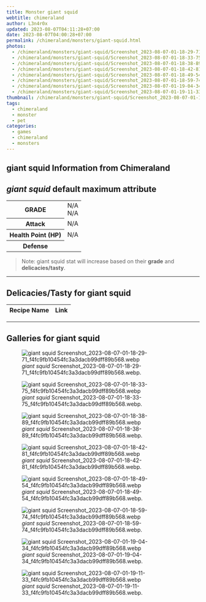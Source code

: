 ```yaml
---
title: Monster giant squid
webtitle: chimeraland
author: L3n4r0x
updated: 2023-08-07T04:11:28+07:00
date: 2023-08-07T04:00:28+07:00
permalink: /chimeraland/monsters/giant-squid.html
photos:
  - /chimeraland/monsters/giant-squid/Screenshot_2023-08-07-01-18-29-71_f4fc9fb10454fc3a3dacb99dff89b568.webp
  - /chimeraland/monsters/giant-squid/Screenshot_2023-08-07-01-18-33-75_f4fc9fb10454fc3a3dacb99dff89b568.webp
  - /chimeraland/monsters/giant-squid/Screenshot_2023-08-07-01-18-38-89_f4fc9fb10454fc3a3dacb99dff89b568.webp
  - /chimeraland/monsters/giant-squid/Screenshot_2023-08-07-01-18-42-81_f4fc9fb10454fc3a3dacb99dff89b568.webp
  - /chimeraland/monsters/giant-squid/Screenshot_2023-08-07-01-18-49-54_f4fc9fb10454fc3a3dacb99dff89b568.webp
  - /chimeraland/monsters/giant-squid/Screenshot_2023-08-07-01-18-59-74_f4fc9fb10454fc3a3dacb99dff89b568.webp
  - /chimeraland/monsters/giant-squid/Screenshot_2023-08-07-01-19-04-34_f4fc9fb10454fc3a3dacb99dff89b568.webp
  - /chimeraland/monsters/giant-squid/Screenshot_2023-08-07-01-19-11-33_f4fc9fb10454fc3a3dacb99dff89b568.webp
thumbnail: /chimeraland/monsters/giant-squid/Screenshot_2023-08-07-01-18-29-71_f4fc9fb10454fc3a3dacb99dff89b568.webp
tags:
  - chimeraland
  - monster
  - pet
categories:
  - games
  - chimeraland
  - monsters
---
```


<link
  rel="stylesheet"
  href="https://rawcdn.githack.com/dimaslanjaka/Web-Manajemen/870a349/css/bootstrap-5-3-0-alpha3-wrapper.css"
/>
<section id="bootstrap-wrapper">
  <div data-bs-theme="dark">
    <h2>giant squid Information from Chimeraland</h2>
    <h2 id="attribute"><i>giant squid</i> default maximum attribute</h2>
    <div class="row">
      <div class="col mb-2">
        <div class="card">
          <div class="card-body">
            <table>
              <tr>
                <th>GRADE</th>
                <td>N/A <br />N/A</td>
              </tr>
              <tr>
                <th>Attack</th>
                <td>N/A</td>
              </tr>
              <tr>
                <th>Health Point (HP)</th>
                <td>N/A</td>
              </tr>
              <tr>
                <th>Defense</th>
                <td></td>
              </tr>
            </table>
          </div>
        </div>
      </div>
    </div>
    <blockquote class="bd-callout bd-callout-warning">
      Note: giant squid stat will increase based on their <b>grade</b> and
      <b>delicacies/tasty</b>.
    </blockquote>
    <hr />
    <h2 id="delicacies">Delicacies/Tasty for giant squid</h2>
    <div class="card">
      <div class="card-body">
        <div class="table-responsive">
          <table class="table table-striped">
            <thead>
              <tr>
                <th>Recipe Name</th>
                <th>Link</th>
              </tr>
            </thead>
            <tbody></tbody>
          </table>
        </div>
      </div>
    </div>
    <hr />
    <div id="gallery">
      <h2>Galleries for giant squid</h2>
      <div class="row">
        <div class="col-lg-6 col-12">
          <figure>
            <img
              src="https://www.webmanajemen.com/chimeraland/monsters/giant-squid/Screenshot_2023-08-07-01-18-29-71_f4fc9fb10454fc3a3dacb99dff89b568.webp"
              alt="giant squid Screenshot_2023-08-07-01-18-29-71_f4fc9fb10454fc3a3dacb99dff89b568.webp"
            />
            <figcaption style="word-wrap: break-word">
              <i>giant squid</i>
              Screenshot_2023-08-07-01-18-29-71_f4fc9fb10454fc3a3dacb99dff89b568.webp.
            </figcaption>
          </figure>
        </div>
        <div class="col-lg-6 col-12">
          <figure>
            <img
              src="https://www.webmanajemen.com/chimeraland/monsters/giant-squid/Screenshot_2023-08-07-01-18-33-75_f4fc9fb10454fc3a3dacb99dff89b568.webp"
              alt="giant squid Screenshot_2023-08-07-01-18-33-75_f4fc9fb10454fc3a3dacb99dff89b568.webp"
            />
            <figcaption style="word-wrap: break-word">
              <i>giant squid</i>
              Screenshot_2023-08-07-01-18-33-75_f4fc9fb10454fc3a3dacb99dff89b568.webp.
            </figcaption>
          </figure>
        </div>
        <div class="col-lg-6 col-12">
          <figure>
            <img
              src="https://www.webmanajemen.com/chimeraland/monsters/giant-squid/Screenshot_2023-08-07-01-18-38-89_f4fc9fb10454fc3a3dacb99dff89b568.webp"
              alt="giant squid Screenshot_2023-08-07-01-18-38-89_f4fc9fb10454fc3a3dacb99dff89b568.webp"
            />
            <figcaption style="word-wrap: break-word">
              <i>giant squid</i>
              Screenshot_2023-08-07-01-18-38-89_f4fc9fb10454fc3a3dacb99dff89b568.webp.
            </figcaption>
          </figure>
        </div>
        <div class="col-lg-6 col-12">
          <figure>
            <img
              src="https://www.webmanajemen.com/chimeraland/monsters/giant-squid/Screenshot_2023-08-07-01-18-42-81_f4fc9fb10454fc3a3dacb99dff89b568.webp"
              alt="giant squid Screenshot_2023-08-07-01-18-42-81_f4fc9fb10454fc3a3dacb99dff89b568.webp"
            />
            <figcaption style="word-wrap: break-word">
              <i>giant squid</i>
              Screenshot_2023-08-07-01-18-42-81_f4fc9fb10454fc3a3dacb99dff89b568.webp.
            </figcaption>
          </figure>
        </div>
        <div class="col-lg-6 col-12">
          <figure>
            <img
              src="https://www.webmanajemen.com/chimeraland/monsters/giant-squid/Screenshot_2023-08-07-01-18-49-54_f4fc9fb10454fc3a3dacb99dff89b568.webp"
              alt="giant squid Screenshot_2023-08-07-01-18-49-54_f4fc9fb10454fc3a3dacb99dff89b568.webp"
            />
            <figcaption style="word-wrap: break-word">
              <i>giant squid</i>
              Screenshot_2023-08-07-01-18-49-54_f4fc9fb10454fc3a3dacb99dff89b568.webp.
            </figcaption>
          </figure>
        </div>
        <div class="col-lg-6 col-12">
          <figure>
            <img
              src="https://www.webmanajemen.com/chimeraland/monsters/giant-squid/Screenshot_2023-08-07-01-18-59-74_f4fc9fb10454fc3a3dacb99dff89b568.webp"
              alt="giant squid Screenshot_2023-08-07-01-18-59-74_f4fc9fb10454fc3a3dacb99dff89b568.webp"
            />
            <figcaption style="word-wrap: break-word">
              <i>giant squid</i>
              Screenshot_2023-08-07-01-18-59-74_f4fc9fb10454fc3a3dacb99dff89b568.webp.
            </figcaption>
          </figure>
        </div>
        <div class="col-lg-6 col-12">
          <figure>
            <img
              src="https://www.webmanajemen.com/chimeraland/monsters/giant-squid/Screenshot_2023-08-07-01-19-04-34_f4fc9fb10454fc3a3dacb99dff89b568.webp"
              alt="giant squid Screenshot_2023-08-07-01-19-04-34_f4fc9fb10454fc3a3dacb99dff89b568.webp"
            />
            <figcaption style="word-wrap: break-word">
              <i>giant squid</i>
              Screenshot_2023-08-07-01-19-04-34_f4fc9fb10454fc3a3dacb99dff89b568.webp.
            </figcaption>
          </figure>
        </div>
        <div class="col-lg-6 col-12">
          <figure>
            <img
              src="https://www.webmanajemen.com/chimeraland/monsters/giant-squid/Screenshot_2023-08-07-01-19-11-33_f4fc9fb10454fc3a3dacb99dff89b568.webp"
              alt="giant squid Screenshot_2023-08-07-01-19-11-33_f4fc9fb10454fc3a3dacb99dff89b568.webp"
            />
            <figcaption style="word-wrap: break-word">
              <i>giant squid</i>
              Screenshot_2023-08-07-01-19-11-33_f4fc9fb10454fc3a3dacb99dff89b568.webp.
            </figcaption>
          </figure>
        </div>
      </div>
    </div>
  </div>
</section>